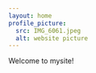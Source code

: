 ```yaml
---
layout: home
profile_picture:
  src: IMG_6061.jpeg
  alt: website picture
---
```


<p>
  Welcome to mysite!
</p>
